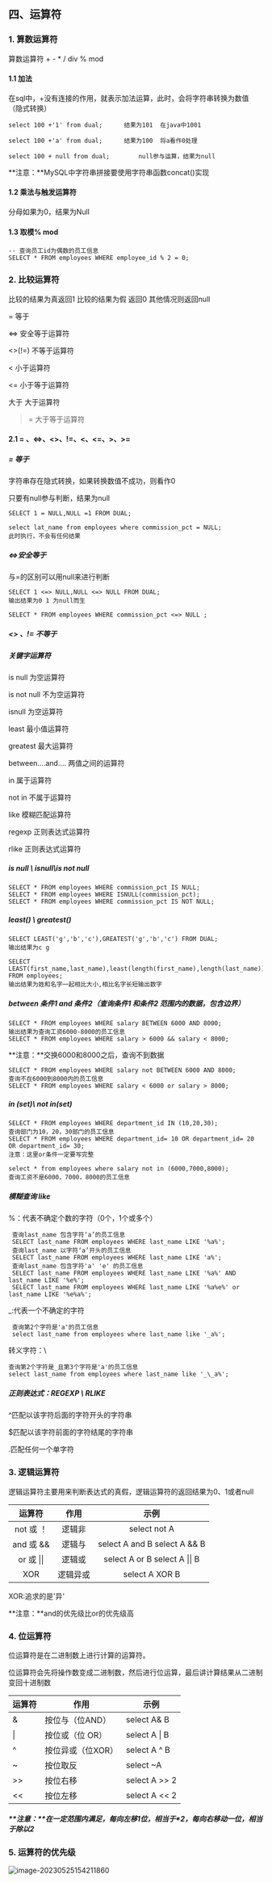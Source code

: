 ## 四、运算符

### 1. 算数运算符

算数运算符 + - * / div % mod

#### 1.1 加法

在sql中，+没有连接的作用，就表示加法运算，此时，会将字符串转换为数值（隐式转换）

```
select 100 +'1' from dual;		结果为101  在java中1001
```

```
select 100 +'a' from dual;		结果为100  将a看作0处理
```

```
select 100 + null from dual;		null参与运算，结果为null
```

**注意：**MySQL中字符串拼接要使用字符串函数concat()实现

#### 1.2 乘法与触发运算符

分母如果为0，结果为Null

#### 1.3 取模% mod

```
-- 查询员工id为偶数的员工信息
SELECT * FROM employees WHERE employee_id % 2 = 0;
```

### 2. 比较运算符

比较的结果为真返回1 比较的结果为假 返回0 其他情况则返回null

=		等于

<=>		安全等于运算符

<>(!=)		不等于运算符

<				小于运算符

<= 			小于等于运算符

大于           大于运算符

> =			大于等于运算符

#### 2.1 = 、<=>、<>、!=、<、<=、>、>=

##### = 等于

字符串存在隐式转换，如果转换数值不成功，则看作0

 只要有null参与判断，结果为null

```
SELECT 1 = NULL,NULL =1 FROM DUAL;
```

```
select lat_name from employees where commission_pct = NULL;   
此时执行，不会有任何结果
```

##### <=>安全等于

与=的区别可以用null来进行判断

```
SELECT 1 <=> NULL,NULL <=> NULL FROM DUAL;
输出结果为0 1 为null而生
```

```
SELECT * FROM employees WHERE commission_pct <=> NULL ;
```

##### <> 、!= 不等于

##### 关键字运算符

is null 	为空运算符

is not null 			不为空运算符

isnull			为空运算符

least		最小值运算符

greatest		最大运算符

between....and....		两值之间的运算符

in				属于运算符

not in 		不属于运算符

like				模糊匹配运算符

regexp			正则表达式运算符

rlike					正则表达式运算符

##### is null \ isnull\is not null

```
SELECT * FROM employees WHERE commission_pct IS NULL; 
SELECT * FROM employees WHERE ISNULL(commission_pct);
SELECT * FROM employees WHERE commission_pct IS NOT NULL; 
```

##### least() \ greatest()

```
SELECT LEAST('g','b','c'),GREATEST('g','b','c') FROM DUAL;
输出结果为c g
```

```
SELECT LEAST(first_name,last_name),least(length(first_name),length(last_name)) FROM employees;
输出结果为姓和名字一起相比大小,相比名字长短输出数字
```

##### between 条件1 and  条件2（查询条件1 和条件2 范围内的数据，包含边界）

```
SELECT * FROM employees WHERE salary BETWEEN 6000 AND 8000;
输出结果为查询工资6000-8000的员工信息
SELECT * FROM employees WHERE salary > 6000 && salary < 8000;
```

**注意：**交换6000和8000之后，查询不到数据

```
SELECT * FROM employees WHERE salary not BETWEEN 6000 AND 8000;
查询不在6000到8000内的员工信息
SELECT * FROM employees WHERE salary < 6000 or salary > 8000;
```

##### in (set)\ not in(set)

```
SELECT * FROM employees WHERE department_id IN (10,20,30);
查询部门为10，20，30部门的员工信息
SELECT * FROM employees WHERE department_id= 10 OR department_id= 20 OR department_id= 30;
注意：这里or条件一定要写完整
```

```
select * from employees where salary not in (6000,7000,8000);
查询工资不是6000，7000，8000的员工信息
```

##### 模糊查询 like

%：代表不确定个数的字符（0个，1个或多个）

```
 查询last_name 包含字符‘a’的员工信息
 SELECT last_name FROM employees WHERE last_name LIKE '%a%';
 查询last_name 以字符‘a’开头的员工信息
 SELECT last_name FROM employees WHERE last_name LIKE 'a%';
 查询last_name 包含字符'a' 'e' 的员工信息
 SELECT last_name FROM employees WHERE last_name LIKE '%a%' AND last_name LIKE '%e%';
 SELECT last_name FROM employees WHERE last_name LIKE '%a%e%' or last_name LIKE '%e%a%';
```

_:代表一个不确定的字符

```
 查询第2个字符是'a'的员工信息
 select last_name from employees where last_name like '_a%';
```

转义字符：\

```
查询第2个字符是_且第3个字符是'a'的员工信息
select last_name from employees where last_name like '_\_a%';
```

##### 正则表达式：REGEXP \ RLIKE

^匹配以该字符后面的字符开头的字符串

$匹配以该字符前面的字符结尾的字符串

.匹配任何一个单字符

### 3. 逻辑运算符

逻辑运算符主要用来判断表达式的真假，逻辑运算符的返回结果为0、1或者null

|   运算符   |   作用   |                 示例                 |
| :--------: | :------: | :----------------------------------: |
| not 或 ！  |  逻辑非  |             select not A             |
| and 或 &&  |  逻辑与  |   select A and B     select A && B   |
| or 或 \|\| |  逻辑或  | select A or B       select  A \|\| B |
|    XOR     | 逻辑异或 |           select  A XOR  B           |

XOR:追求的是'异'

**注意：**and的优先级比or的优先级高

### 4. 位运算符

位运算符是在二进制数上进行计算的运算符。

位运算符会先将操作数变成二进制数，然后进行位运算，最后讲计算结果从二进制变回十进制数

| 运算符 | 作用              | 示例          |
| ------ | ----------------- | ------------- |
| &      | 按位与（位AND）   | select A& B   |
| \|     | 按位或（位 OR）   | select A \| B |
| ^      | 按位异或（位XOR） | select A ^ B  |
| ~      | 按位取反          | select ~A     |
| >>     | 按位右移          | select A >> 2 |
| <<     | 按位左移          | select A << 2 |

#####  **注意：**在一定范围内满足，每向左移1位，相当于*2，每向右移动一位，相当于除以2

### 5. 运算符的优先级

![image-20230525154211860](D:\typora\mysql笔记\img\运算符优先级.png)